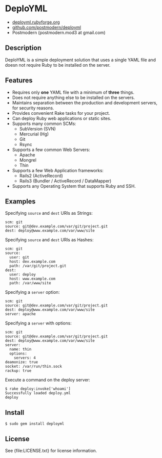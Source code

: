 # DeploYML

* [deployml.rubyforge.org](http://deployml.rubyforge.org/)
* [github.com/postmodern/deployml](http://github.com/postmodern/deployml/)
* Postmodern (postmodern.mod3 at gmail.com)

## Description

DeploYML is a simple deployment solution that uses a single YAML file and
doesn not require Ruby to be installed on the server.

## Features

* Requires only **one** YAML file with a minimum of **three** things.
* Does not require anything else to be installed on the servers.
* Maintains separation between the production and development servers,
  for security reasons.
* Provides convenient Rake tasks for your project.
* Can deploy Ruby web applications or static sites.
* Supports many common SCMs:
  * SubVersion (SVN)
  * Mercurial (Hg)
  * Git
  * Rsync
* Supports a few common Web Servers:
  * Apache
  * Mongrel
  * Thin
* Supports a few Web Application frameworks:
  * Rails2 (ActiveRecord)
  * Rails3 (Bundler / ActiveRecord / DataMapper)
* Supports any Operating System that supports Ruby and SSH.

## Examples

Specifying `source` and `dest` URIs as Strings:

    scm: git
    source: git@dev.example.com/var/git/project.git
    dest: deploy@www.example.com/var/www/site

Specifying `source` and `dest` URIs as Hashes:
      
    scm: git
    source:
      user: git
      host: dev.example.com
      path: /var/git/project.git
    dest:
      user: deploy
      host: www.example.com
      path: /var/www/site

Specifying a `server` option:

    scm: git
    source: git@dev.example.com/var/git/project.git
    dest: deploy@www.example.com/var/www/site
    server: apache

Specifying a `server` with options:

    scm: git
    source: git@dev.example.com/var/git/project.git
    dest: deploy@www.example.com/var/www/site
    server:
      name: thin
      options:
        servers: 4
	deamonize: true
	socket: /var/run/thin.sock
	rackup: true

Execute a command on the deploy server:

    $ rake deploy:invoke['whoami']
    Successfully loaded deploy.yml
    deploy

## Install

    $ sudo gem install deployml

## License

See {file:LICENSE.txt} for license information.

